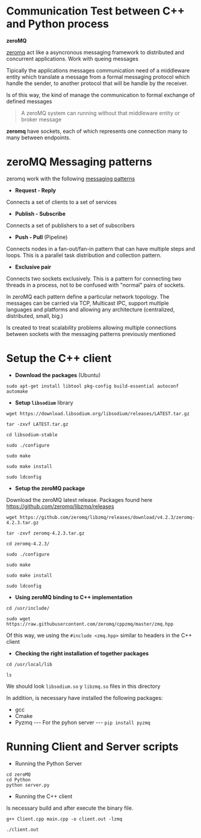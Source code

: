# Communication Test between C++ and Python process

**zeroMQ**

[zeromq](http://zguide.zeromq.org/page:all) act like a asyncronous messaging framework
to distributed and concurrent applications. Work with queing messages


Tipically the applications messages communication need of a middleware entity which translate
a message from a formal messaging protocol which handle the sender, to another protocol that will be handle
by the  receiver.

Is of this way, the kind of manage the communication to formal exchange of defined messages


>A zeroMQ system can running without that middleware entity or broker message



**zeromq** have sockets, each of which represents  one connection many to many between endpoints.

# zeroMQ Messaging patterns

zeromq work with the following  [messaging patterns](http://zguide.zeromq.org/page:all#Messaging-Patterns)


+ **Request - Reply**
 
 Connects a set of clients to a set of services
 
 + **Publish - Subscribe**
 
 Connects a set of publishers to a set of subscribers
 
 + **Push - Pull** (Pipeline)
 
 Connects nodes in a fan-out/fan-in pattern that can have multiple steps and loops. This is a parallel task distribution and collection pattern.
 
 + **Exclusive pair**
 
 Connects two sockets exclusively. This is a pattern for connecting two threads in a process, not to be confused with "normal" pairs of sockets.
 
 
 
 In zeroMQ each pattern define a particular network topology. The messages can be carried via TCP, Multicast
 IPC, support multiple languages and platforms and allowing any architecture (centralized, distributed, small, big.)
 
 Is created to treat scalability problems allowing multiple connections between sockets with the messaging patterns
 previously mentioned
 

 # Setup the C++ client
 
 + **Download the packages** (Ubuntu)
 
 `sudo apt-get install libtool pkg-config build-essential autoconf automake`
 
 + **Setup `libsodium`** library 
 
 ```
 wget https://download.libsodium.org/libsodium/releases/LATEST.tar.gz
 
 tar -zxvf LATEST.tar.gz
 
 cd libsodium-stable
 
 sudo ./configure
 
 sudo make
 
 sudo make install
 
 sudo ldconfig
  ```
  
 + **Setup the zeroMQ package**
 
 Download the zeroMQ latest release. Packages found here https://github.com/zeromq/libzmq/releases 
 
 ```
 wget https://github.com/zeromq/libzmq/releases/download/v4.2.3/zeromq-4.2.3.tar.gz
 
 tar -zxvf zeromq-4.2.3.tar.gz 
 
 cd zeromq-4.2.3/
 
 sudo ./configure
 
 sudo make
 
 sudo make install
 
 sudo ldconfig 
 ```
 
 + **Using zeroMQ binding to C++ implementation**
 
  ```
  cd /usr/include/
  
  sudo wget https://raw.githubusercontent.com/zeromq/cppzmq/master/zmq.hpp
  ```
  
  Of this way, we using the `#include <zmq.hpp>` similar to headers in the C++ client
  
  
  + **Checking the right installation of together packages**
  
   ```
   cd /usr/local/lib 
   
   ls
   ```
   
   We should look `libsodium.so` y `libzmq.so` files in this directory
   
   
   
In addition, is necessary have installed the following packages:

* gcc
* Cmake
* Pyzmq --- For the pyhon server ---  `pip install pyzmq`


# Running Client and Server scripts

+ Running the Python Server

```
cd zeroMQ
cd Python 
python server.py
```

+ Running the C++ client

Is necessary build and after execute the binary file.

```
g++ Client.cpp main.cpp -o client.out -lzmq

./client.out
```


